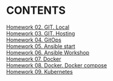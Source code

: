 # CONTENTS
[Homework 02. GIT. Local](../Yuliya_Buyalskaya/02.Git.Local/02.GIT.Local.md) \
[Homework 03. GIT. Hosting](../Yuliya_Buyalskaya/03.GIT.Hosting/README.md) \
[Homework 04. GitOps](../Yuliya_Buyalskaya/04.GitOps/README.md) \
[Homework 05. Ansible start](../Yuliya_Buyalskaya/05.Ansible.start/README.md) \
[Homework 06. Ansible Workshop](../Yuliya_Buyalskaya/06.Ansible.Workshop/README.md) \
[Homework 07. Docker](../Yuliya_Buyalskaya/07.Docker/README.md) \
[Homework 08. Docker. Docker compose](../Yuliya_Buyalskaya/08.Docker.Docker-compose/README.md) \
[Homework 09. Kubernetes](../Yuliya_Buyalskaya/09.Kubernetes/README.md)
